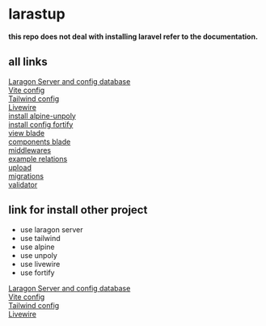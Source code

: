 # larastup  

**this repo does not deal with installing laravel refer to the documentation.**

## all links

[Laragon Server and config database](https://github.com/woopear/larastup/blob/main/documentation/database-laragon.md)  
[Vite config](https://github.com/woopear/larastup/blob/main/documentation/config-vite.md)  
[Tailwind config](https://github.com/woopear/larastup/blob/main/documentation/tailwind-css-basic.md)   
[Livewire](https://github.com/woopear/larastup/blob/main/documentation/livewire.md)   
[install alpine-unpoly](https://github.com/woopear/larastup/blob/main/documentation/alpine-unpoly.md)   
[install config fortify](https://github.com/woopear/larastup/blob/main/documentation/fortify.md)   
[view blade](https://github.com/woopear/larastup/blob/main/documentation/view-blade.md)   
[components blade](https://github.com/woopear/larastup/blob/main/documentation/component-blade.md)   
[middlewares](https://github.com/woopear/larastup/blob/main/documentation/middleware.md)   
[example relations](https://github.com/woopear/larastup/blob/main/documentation/relationship.md)   
[upload](https://github.com/woopear/larastup/blob/main/documentation/upload-file.md)   
[migrations](https://github.com/woopear/larastup/blob/main/documentation/migration.md)      
[validator](https://github.com/woopear/larastup/blob/main/documentation/validator.md)   

## link for install other project  

- use laragon server  
- use tailwind  
- use alpine  
- use unpoly  
- use livewire  
- use fortify  

[Laragon Server and config database](https://github.com/woopear/larastup/blob/main/documentation/database-laragon.md)  
[Vite config](https://github.com/woopear/larastup/blob/main/documentation/config-vite.md)  
[Tailwind config](https://github.com/woopear/larastup/blob/main/documentation/tailwind-css-basic.md)  
[Livewire](https://github.com/woopear/larastup/blob/main/documentation/livewire.md)   


